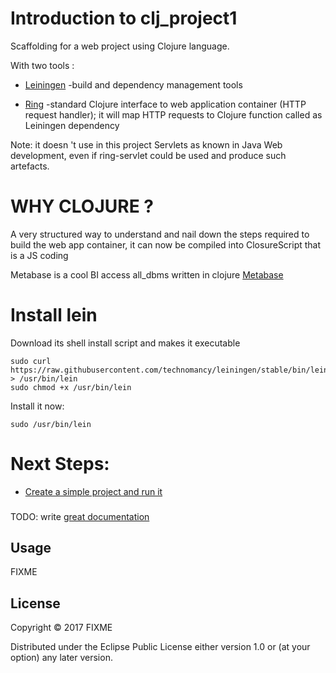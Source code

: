 # Introduction to clj_project1



Scaffolding for a web project using Clojure language.

With two tools :

- [Leiningen][1] -build and dependency management tools


- [Ring][2]  -standard Clojure interface to web application container (HTTP request handler); it will map HTTP requests to Clojure function called as Leiningen dependency


Note: it doesn 't use in this project Servlets as known in Java Web development, even if ring-servlet could be used and produce such artefacts.

[1]: https://github.com/technomancy/leiningen
[2]: https://github.com/ring-clojure/ring

# WHY CLOJURE ?

A very structured way to understand and nail down the steps required to build the web app container, it can now be compiled into ClosureScript that is a JS coding

Metabase is a cool BI access all_dbms written in clojure
[Metabase][3]

[3]: https://github.com/metabase/metabase
# Install lein

Download its shell install script and makes it executable

```
sudo curl https://raw.githubusercontent.com/technomancy/leiningen/stable/bin/lein > /usr/bin/lein
sudo chmod +x /usr/bin/lein
```

Install it now:

```
sudo /usr/bin/lein
```
# Next Steps:

- [Create a simple project and run it][5]

[5]: https://github.com/lucodealethea/clj_project1/blob/master/Create_clj_project1_and_run.md

###
TODO: write [great documentation](http://jacobian.org/writing/what-to-write/)
## Usage

FIXME

## License

Copyright © 2017 FIXME

Distributed under the Eclipse Public License either version 1.0 or (at
your option) any later version.





